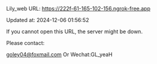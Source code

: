 Lily_web URL: https://222f-61-165-102-156.ngrok-free.app

Updated at: 2024-12-06 01:56:52

If you cannot open this URL, the server might be down.

Please contact: 

goley04@foxmail.com Or Wechat:GL_yeaH